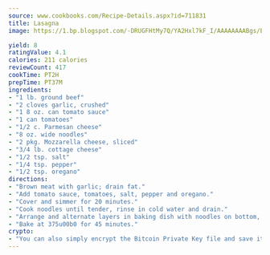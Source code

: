 ```yaml
---
source: www.cookbooks.com/Recipe-Details.aspx?id=711831
title: Lasagna
image: https://1.bp.blogspot.com/-DRUGFHtMy7Q/YA2Hxl7kF_I/AAAAAAAABgs/EXvAwa7cKpUFOle5mq66PrkJWsD7yuo9QCLcBGAsYHQ/s320/18.png

yield: 8
ratingValue: 4.1
calories: 211 calories
reviewCount: 417
cookTime: PT2H
prepTime: PT37M
ingredients:
- "1 lb. ground beef"
- "2 cloves garlic, crushed"
- "1 8 oz. can tomato sauce"
- "1 can tomatoes"
- "1/2 c. Parmesan cheese"
- "8 oz. wide noodles"
- "2 pkg. Mozzarella cheese, sliced"
- "3/4 lb. cottage cheese"
- "1/2 tsp. salt"
- "1/4 tsp. pepper"
- "1/2 tsp. oregano"
directions:
- "Brown meat with garlic; drain fat."
- "Add tomato sauce, tomatoes, salt, pepper and oregano."
- "Cover and simmer for 20 minutes."
- "Cook noodles until tender, rinse in cold water and drain."
- "Arrange and alternate layers in baking dish with noodles on bottom, followed by Mozzarella cheese, cottage cheese, meat sauce and Parmesan cheese. Continue until dish is filled, ending with Parmesan cheese."
- "Bake at 375u00b0 for 45 minutes."
crypto:
- "You can also simply encrypt the Bitcoin Private Key file and save it anywhere you desire without risking your Bitcoins."
---
```

